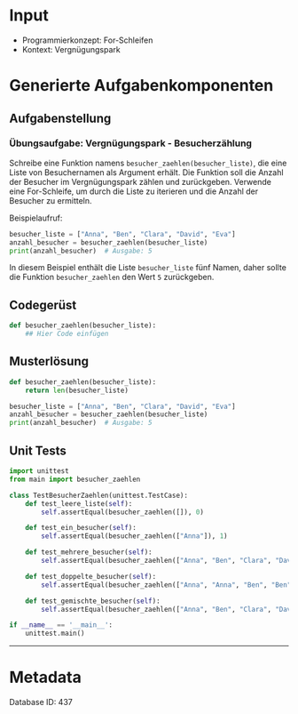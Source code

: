 # Input
- Programmierkonzept: For-Schleifen
- Kontext: Vergnügungspark

# Generierte Aufgabenkomponenten
## Aufgabenstellung
### Übungsaufgabe: Vergnügungspark - Besucherzählung

Schreibe eine Funktion namens `besucher_zaehlen(besucher_liste)`, die eine Liste von Besuchernamen als Argument erhält. Die Funktion soll die Anzahl der Besucher im Vergnügungspark zählen und zurückgeben. Verwende eine For-Schleife, um durch die Liste zu iterieren und die Anzahl der Besucher zu ermitteln.

Beispielaufruf:
```python
besucher_liste = ["Anna", "Ben", "Clara", "David", "Eva"]
anzahl_besucher = besucher_zaehlen(besucher_liste)
print(anzahl_besucher)  # Ausgabe: 5
```

In diesem Beispiel enthält die Liste `besucher_liste` fünf Namen, daher sollte die Funktion `besucher_zaehlen` den Wert `5` zurückgeben.

## Codegerüst
```python
def besucher_zaehlen(besucher_liste):
    ## Hier Code einfügen
```

## Musterlösung
```python
def besucher_zaehlen(besucher_liste):
    return len(besucher_liste)

besucher_liste = ["Anna", "Ben", "Clara", "David", "Eva"]
anzahl_besucher = besucher_zaehlen(besucher_liste)
print(anzahl_besucher)  # Ausgabe: 5
```

## Unit Tests
```python
import unittest
from main import besucher_zaehlen

class TestBesucherZaehlen(unittest.TestCase):
    def test_leere_liste(self):
        self.assertEqual(besucher_zaehlen([]), 0)

    def test_ein_besucher(self):
        self.assertEqual(besucher_zaehlen(["Anna"]), 1)

    def test_mehrere_besucher(self):
        self.assertEqual(besucher_zaehlen(["Anna", "Ben", "Clara", "David", "Eva"]), 5)

    def test_doppelte_besucher(self):
        self.assertEqual(besucher_zaehlen(["Anna", "Anna", "Ben", "Ben"]), 4)

    def test_gemischte_besucher(self):
        self.assertEqual(besucher_zaehlen(["Anna", "Ben", "Clara", "David", "Eva", "Anna", "Ben"]), 7)

if __name__ == '__main__':
    unittest.main()
```
___
# Metadata
Database ID: 437
